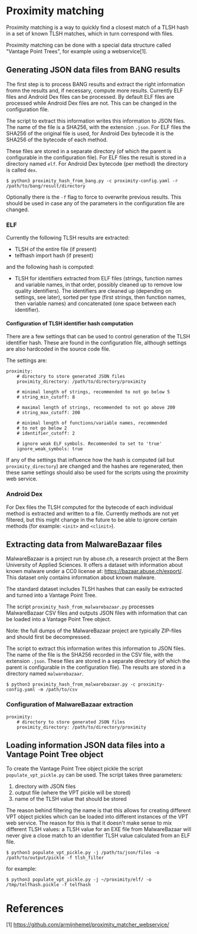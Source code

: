 # Proximity matching

Proximity matching is a way to quickly find a closest match of a TLSH hash in
a set of known TLSH matches, which in turn correspond with files.

Proximity matching can be done with a special data structure called "Vantage
Point Trees", for example using a webservice[1].

## Generating JSON data files from BANG results

The first step is to process BANG results and extract the right information
fromn the results and, if necessary, compute more results. Currently ELF files
and Android Dex files can be processed. By default ELF files are processed
while Android Dex files are not. This can be changed in the configuration
file.

The script to extract this information writes this information to JSON files.
The name of the file is a SHA256, with the extension `.json`. For ELF files
the SHA256 of the original file is used, for Android Dex bytecode it is the
SHA256 of the bytecode of each method.

These files are stored in a separate directory (of which the parent is
configurable in the configuration file). For ELF files the result is stored in
a directory named `elf`. For Android Dex bytecode (per method) the directory
is called `dex`.

```console
$ python3 proximity_hash_from_bang.py -c proximity-config.yaml -r /path/to/bang/result/directory
```

Optionally there is the `-f` flag to force to overwrite previous results. This
should be used in case any of the parameters in the configuration file are
changed.

### ELF

Currently the following TLSH results are extracted:

* TLSH of the entire file (if present)
* telfhash import hash (if present)

and the following hash is computed:

* TLSH for identifiers extracted from ELF files (strings, function names and
variable names, in that order, possibly cleaned up to remove low quality
identifiers). The identifiers are cleaned up (depending on settings, see
later), sorted per type (first strings, then function names, then variable
names) and concatenated (one space between each identifier).

#### Configuration of TLSH identifier hash computation

There are a few settings that can be used to control generation of the TLSH
identifier hash. These are found in the configuration file, although settings
are also hardcoded in the source code file.

The settings are:

```
proximity:
    # directory to store generated JSON files
    proximity_directory: /path/to/directory/proximity

    # minimal length of strings, recommended to not go below 5
    # string_min_cutoff: 8

    # maximal length of strings, recommended to not go above 200
    # string_max_cutoff: 200

    # minimal length of functions/variable names, recommended
    # to not go below 2
    # identifier_cutoff: 2

    # ignore weak ELF symbols. Recommended to set to 'true'
    ignore_weak_symbols: true
```

If any of the settings that influence how the hash is computed (all but
`proximity_directory`) are changed and the hashes are regenerated, then these
same settings should also be used for the scripts using the proximity web
service.

### Android Dex

For Dex files the TLSH computed for the bytecode of each individual method is
extracted and written to a file. Currently methods are not yet filtered, but
this might change in the future to be able to ignore certain methods (for
example: `<init>` and `<clinit>`).

## Extracting data from MalwareBazaar files

MalwareBazaar is a project run by abuse.ch, a research project at the Bern
University of Applied Sciences. It offers a dataset with information about
known malware under a CC0 license at: <https://bazaar.abuse.ch/export/>. This
dataset only contains information about known malware.

The standard dataset includes TLSH hashes that can easily be extracted and
turned into a Vantage Point Tree.

The script `proximity_hash_from_malwarebazaar.py` processes MalwareBazaar
CSV files and outputs JSON files with information that can be loaded into a
Vantage Point Tree object.

Note: the full dumps of the MalwareBazaar project are typically ZIP-files
and should first be decompressed.

The script to extract this information writes this information to JSON files.
The name of the file is the SHA256 recorded in the CSV file, with the extension
`.json`. These files are stored in a separate directory (of which the parent is
configurable in the configuration file). The results are stored in a directory
named `malwarebazaar`.

```console
$ python3 proximity_hash_from_malwarebazaar.py -c proximity-config.yaml -m /path/to/csv
```

### Configuration of MalwareBazaar extraction

```
proximity:
    # directory to store generated JSON files
    proximity_directory: /path/to/directory/proximity
```

## Loading information JSON data files into a Vantage Point Tree object

To create the Vantage Point Tree object pickle the script
`populate_vpt_pickle.py` can be used. The script takes three parameters:

1. directory with JSON files
2. output file (where the VPT pickle will be stored)
3. name of the TLSH value that should be stored

The reason behind filtering the name is that this allows for creating different
VPT object pickles which can be loaded into different instances of the VPT web
service. The reason for this is that it doesn't make sense to mix different
TLSH values: a TLSH value for an EXE file from MalwareBazaar will never give a
close match to an identifier TLSH value calculated from an ELF file.

```console
$ python3 populate_vpt_pickle.py -j /path/to/json/files -o /path/to/output/pickle -f tlsh_filter

```
for example:

```console
$ python3 populate_vpt_pickle.py -j ~/proximity/elf/ -o /tmp/telfhash.pickle -f telfhash
```

# References

[1] <https://github.com/armijnhemel/proximity_matcher_webservice/>
